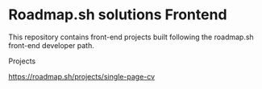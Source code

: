 # Roadmap.sh solutions Frontend
This repository contains front-end projects built following the roadmap.sh front-end developer path.

Projects

https://roadmap.sh/projects/single-page-cv
